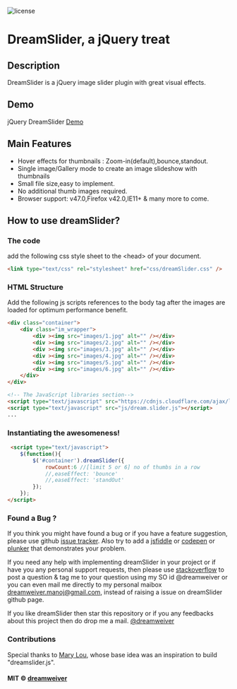 ![license](https://img.shields.io/badge/license-MIT-blue.svg)

DreamSlider, a jQuery treat
=============

Description
----------------
DreamSlider is a jQuery image slider plugin with great visual effects.

Demo
----------------
jQuery DreamSlider [Demo](https://dreamweiver.github.io/dreamSlider/)

Main Features
----------------
+    Hover effects for thumbnails : Zoom-in(default),bounce,standout.
+    Single image/Gallery mode to create an image slideshow with thumbnails
+    Small file size,easy to implement.
+    No additional thumb images required.
+    Browser support: v47.0,Firefox v42.0,IE11+ & many more to come.

How to use dreamSlider?
--------------------

### The code ###
add the following css style sheet to the &lt;head&gt; of your document.
```html
<link type="text/css" rel="stylesheet" href="css/dreamSlider.css" />
```

### HTML Structure ###
Add the following js scripts references to the body tag after the images are loaded for optimum performance benefit.
```html
<div class="container">
    <div class="im_wrapper">
        <div ><img src="images/1.jpg" alt="" /></div>
        <div ><img src="images/2.jpg" alt="" /></div>
        <div ><img src="images/3.jpg" alt="" /></div>
        <div ><img src="images/4.jpg" alt="" /></div>
        <div ><img src="images/5.jpg" alt="" /></div>
        <div ><img src="images/6.jpg" alt="" /></div>
    </div>
</div>

<!-- The JavaScript libraries section-->
<script type="text/javascript" src="https://cdnjs.cloudflare.com/ajax/libs/jquery/2.1.4/jquery.min.js"></script>
<script type="text/javascript" src="js/dream.slider.js"></script>
...
```

### Instantiating the awesomeness! ###
```html
 <script type="text/javascript">
    $(function(){
        $('#container').dreamSlider({
            rowCount:6 //[limit 5 or 6] no of thumbs in a row
            //,easeEffect: 'bounce'
            //,easeEffect: 'standOut'
        });
    });
</script>
```

### Found a Bug ? ###
If you think you might have found a bug or if you have a feature suggestion, please use github [issue tracker](https://github.com/dreamweiver/dreamSlider/issues/new). Also try to add a [jsfiddle](http://jsfiddle.net) or [codepen](http://codepen.io) or [plunker](http://http://plnkr.co) that demonstrates your problem.

If you need any help with implementing dreamSlider in your project or if have you any personal support requests, then please use [stackoverflow](https://stackoverflow.com/) to post a question & tag me to your question using my SO id @dreamweiver or you can even mail me directly to my personal maibox dreamweiver.manoj@gmail.com, instead of raising a issue on dreamSlider github page.

If you like dreamSlider then star this repository or if you any feedbacks about this project then do drop me a mail.
[@dreamweiver](mailto:dreamweiver.manoj@gmail.com)

### Contributions ###
Special thanks to [Mary Lou](http://tympanus.net/codrops/author/crnacura/), whose base idea was an inspiration to build "dreamslider.js".

#### MIT © [dreamweiver](http://stackoverflow.com/users/1677272/dreamweiver)

